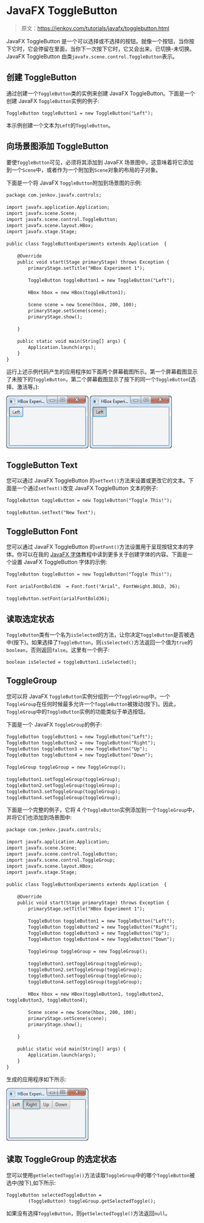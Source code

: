 # JavaFX ToggleButton

> 原文：<https://jenkov.com/tutorials/javafx/togglebutton.html>

JavaFX ToggleButton 是一个可以选择或不选择的按钮。就像一个按钮，当你按下它时，它会停留在里面，当你下一次按下它时，它又会出来。已切换-未切换。JavaFX ToggleButton 由类`javafx.scene.control.ToggleButton`表示。

## 创建 ToggleButton

通过创建一个`ToggleButton`类的实例来创建 JavaFX ToggleButton。下面是一个创建 JavaFX `ToggleButton`实例的例子:

```
ToggleButton toggleButton1 = new ToggleButton("Left");

```

本示例创建一个文本为`Left`的`ToggleButton`。

## 向场景图添加 ToggleButton

要使`ToggleButton`可见，必须将其添加到 JavaFX 场景图中。这意味着将它添加到一个`Scene`中，或者作为一个附加到`Scene`对象的布局的子对象。

下面是一个将 JavaFX `ToggleButton`附加到场景图的示例:

```
package com.jenkov.javafx.controls;

import javafx.application.Application;
import javafx.scene.Scene;
import javafx.scene.control.ToggleButton;
import javafx.scene.layout.HBox;
import javafx.stage.Stage;

public class ToggleButtonExperiments extends Application  {

    @Override
    public void start(Stage primaryStage) throws Exception {
        primaryStage.setTitle("HBox Experiment 1");

        ToggleButton toggleButton1 = new ToggleButton("Left");

        HBox hbox = new HBox(toggleButton1);

        Scene scene = new Scene(hbox, 200, 100);
        primaryStage.setScene(scene);
        primaryStage.show();

    }

    public static void main(String[] args) {
        Application.launch(args);
    }
}

```

运行上述示例代码产生的应用程序如下面两个屏幕截图所示。第一个屏幕截图显示了未按下的`ToggleButton`，第二个屏幕截图显示了按下的同一个`ToggleButton`(选择、激活等。):

![A JavaFX ToggleButton which is not pressed.](img/ca83dff38ebe104ba492f637e24ef7c0.png) ![A JavaFX ToggleButton which is pressed.](img/d22e9052f42d34e495564f5218ab0113.png)

## ToggleButton Text

您可以通过 JavaFX ToggleButton 的`setText()`方法来设置或更改它的文本。下面是一个通过`setText()`改变 JavaFX ToggleButton 文本的例子:

```
ToggleButton toggleButton = new ToggleButton("Toggle This!");

toggleButton.setText("New Text");

```

## ToggleButton Font

您可以通过 JavaFX ToggleButton 的`setFont()`方法设置用于呈现按钮文本的字体。你可以在我的 [JavaFX 字体](fonts.html)教程中读到更多关于创建字体的内容。下面是一个设置 JavaFX ToggleButton 字体的示例:

```
ToggleButton toggleButton = new ToggleButton("Toggle This!");

Font arialFontBold36  = Font.font("Arial", FontWeight.BOLD, 36);

toggleButton.setFont(arialFontBold36);

```

## 读取选定状态

`ToggleButton`类有一个名为`isSelected`的方法，让你决定`ToggleButton`是否被选中(按下)。如果选择了`ToggleButton`，则`isSelected()`方法返回一个值为`true`的`boolean`，否则返回`false`。这里有一个例子:

```
boolean isSelected = toggleButton1.isSelected();

```

## ToggleGroup

您可以将 JavaFX `ToggleButton`实例分组到一个`ToggleGroup`中。一个`ToggleGroup`在任何时候最多允许一个`ToggleButton`被拨动(按下)。因此，`ToggleGroup`中的`ToggleButton`实例的功能类似于单选按钮。

下面是一个 JavaFX `ToggleGroup`的例子:

```
ToggleButton toggleButton1 = new ToggleButton("Left");
ToggleButton toggleButton2 = new ToggleButton("Right");
ToggleButton toggleButton3 = new ToggleButton("Up");
ToggleButton toggleButton4 = new ToggleButton("Down");

ToggleGroup toggleGroup = new ToggleGroup();

toggleButton1.setToggleGroup(toggleGroup);
toggleButton2.setToggleGroup(toggleGroup);
toggleButton3.setToggleGroup(toggleGroup);
toggleButton4.setToggleGroup(toggleGroup);

```

下面是一个完整的例子，它将 4 个`ToggleButton`实例添加到一个`ToggleGroup`中，并将它们也添加到场景图中:

```
package com.jenkov.javafx.controls;

import javafx.application.Application;
import javafx.scene.Scene;
import javafx.scene.control.ToggleButton;
import javafx.scene.control.ToggleGroup;
import javafx.scene.layout.HBox;
import javafx.stage.Stage;

public class ToggleButtonExperiments extends Application  {

    @Override
    public void start(Stage primaryStage) throws Exception {
        primaryStage.setTitle("HBox Experiment 1");

        ToggleButton toggleButton1 = new ToggleButton("Left");
        ToggleButton toggleButton2 = new ToggleButton("Right");
        ToggleButton toggleButton3 = new ToggleButton("Up");
        ToggleButton toggleButton4 = new ToggleButton("Down");

        ToggleGroup toggleGroup = new ToggleGroup();

        toggleButton1.setToggleGroup(toggleGroup);
        toggleButton2.setToggleGroup(toggleGroup);
        toggleButton3.setToggleGroup(toggleGroup);
        toggleButton4.setToggleGroup(toggleGroup);

        HBox hbox = new HBox(toggleButton1, toggleButton2, toggleButton3, toggleButton4);

        Scene scene = new Scene(hbox, 200, 100);
        primaryStage.setScene(scene);
        primaryStage.show();

    }

    public static void main(String[] args) {
        Application.launch(args);
    }
}

```

生成的应用程序如下所示:

![Four JavaFX ToggleButton instances in a ToggleGroup.](img/d72d2310034b12f0dafb40809f2413ab.png)

## 读取 ToggleGroup 的选定状态

您可以使用`getSelectedToggle()`方法读取`ToggleGroup`中的哪个`ToggleButton`被选中(按下),如下所示:

```
ToggleButton selectedToggleButton =
        (ToggleButton) toggleGroup.getSelectedToggle();

```

如果没有选择`ToggleButton`，则`getSelectedToggle()`方法返回`null`。